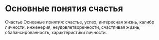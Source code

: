 # Основные понятия счастья

Счастье
Основные понятия: счастье, успех, интересная жизнь, калибр личности, инженерия, неудовлетворенности, счастливая жизнь, сбалансированность, характеристики личности.
